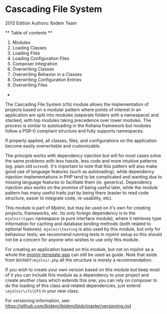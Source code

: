 Cascading File System
=====================

2012 Edition
Authors: Ibidem Team

** Table of contents **

1. Modules
2. Loading Classes
3. Loading Files
4. Loading Configuration Files
5. Composer Integration
6. Overwriting Classes
7. Overwriting Behavior in a Classes
8. Overwriting Configuration Entries
9. Overwriting Files

-

The Cascading File System (cfs) module allows the implementation of projects
based on a modular pattern where points of interest in an application are split
into modules (separate folders with a namespace) and stacked, with top modules
taking precedence over lower modules. The process is similar to autoloading in
the Kohana framework but modules follow a PSR-0 compliant structure and fully
supports namespaces.

If properly applied, all classes, files, and configurations on the application
become easily overwritable and customizable.

The principle works with dependency injection but will for most cases solve the
same problems with less hassle, less code and more intuitive patterns (eg. plain
old `extend`). It's important to note that this pattern will also make good
use of language features (such as autoloading), while dependency injection
implementations in PHP tend to be complicated and wanting due to missing
language features to facilitate them (ie. generics). Dependency injection also
works on the promise of being useful later, while the module pattern has many
useful traits just by being there (easier to read code structure,
easier to integrate code, re-usability, etc).

This module is part of Mjolnir, but may be used on it's own for creating
projects, frameworks, etc. Its only foreign dependency is to the `mjolnir\types`
namespace (a pure interface module), where it retrieves type information for
caching and database binding methods (both related to optional features).
`mjolnir\testing` is also used by this module, but only for behaviour tests; we
recommend running tests in mjolnir setup so this should not be a concern for
anyone who wishes to use only this module.

For creating an application based on this module, but not on mjolnir as a whole
the [mjolnir-template-app](https://github.com/ibidem/mjolnir-template-app) can
still be used as guide. Note that aside from `DOCROOT/mjolnir.php` all the
structure is merely a recommendation.

If you wish to create your own version based on this module but keep most of it
you can include this module as a dependency to your project and create another
class which extends this one; you can rely on composer to do the loading of
this class and related dependencies, just extend `\mjolnir\cfs\CFS` in your
new class.

For versioning information, see:
https://github.com/ibidem/ibidem/blob/master/versioning.md
